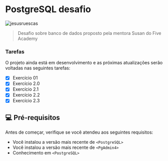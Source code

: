 # PostgreSQL desafio


<p align="left"> <img src="https://c.tenor.com/yfRbDajBsC8AAAAC/spongebob-database.gif" alt="jesusruescas" /> </p>

> Desafio sobre banco de dados proposto pela mentora Susan do Five Academy

### Tarefas

O projeto ainda está em desenvolvimento e as próximas atualizações serão voltadas nas seguintes tarefas:

- [x] Exercício 01
- [x] Exercício 2.0
- [x] Exercício 2.1
- [x] Exercício 2.2
- [x] Exercício 2.3

## 💻 Pré-requisitos

Antes de começar, verifique se você atendeu aos seguintes requisitos:
<!---Estes são apenas requisitos de exemplo. Adicionar, duplicar ou remover conforme necessário--->
* Você instalou a versão mais recente de `<PostgreSQL>`
* Você instalou a versão mais recente de `<PgAdmin4>`
* Conhecimento em `<PostgreSQL>`
